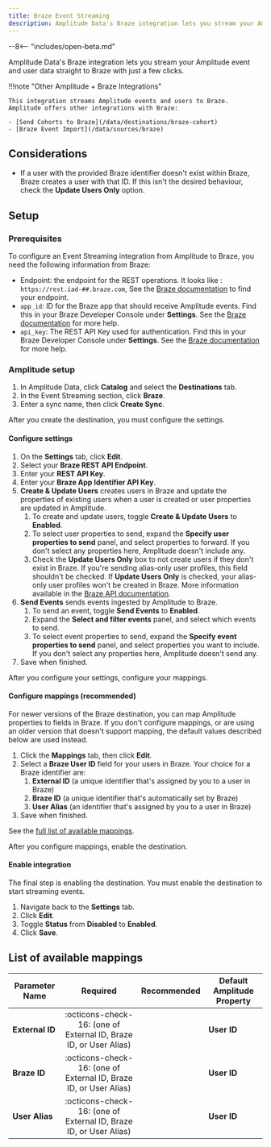 ```yaml
---
title: Braze Event Streaming
description: Amplitude Data's Braze integration lets you stream your Amplitude event and user data straight to Braze with just a few clicks.
---
```


--8<-- "includes/open-beta.md"

Amplitude Data's Braze integration lets you stream your Amplitude event and user data straight to Braze with just a few clicks.

!!!note "Other Amplitude + Braze Integrations"

    This integration streams Amplitude events and users to Braze. Amplitude offers other integrations with Braze:

    - [Send Cohorts to Braze](/data/destinations/braze-cohort)
    - [Braze Event Import](/data/sources/braze)

## Considerations

- If a user with the provided Braze identifier doesn't exist within Braze, Braze creates a user with that ID. If this isn't the desired behaviour, check the **Update Users Only** option.

## Setup

### Prerequisites

To configure an Event Streaming integration from Amplitude to Braze, you need the following information from Braze:

- Endpoint: the endpoint for the REST operations. It looks like : `https://rest.iad-##.braze.com`, See the [Braze documentation](https://www.braze.com/docs/api/basics/#endpoints) to find your endpoint.
- `app_id`: ID for the Braze app that should receive Amplitude events. Find this in your Braze Developer Console under **Settings**. See the [Braze documentation](https://www.braze.com/docs/api/identifier_types/#the-app-identifier-api-key) for more help.
- `api_key`: The REST API Key used for authentication. Find this in your Braze Developer Console under **Settings**. See the [Braze documentation](https://www.braze.com/docs/api/basics/#rest-api-key) for more help.

### Amplitude setup

1. In Amplitude Data, click **Catalog** and select the **Destinations** tab.
2. In the Event Streaming section, click **Braze**.
3. Enter a sync name, then click **Create Sync**.

After you create the destination, you must configure the settings.

#### Configure settings

1. On the **Settings** tab, click **Edit**.
2. Select your **Braze REST API Endpoint**.
3. Enter your **REST API Key**.
4. Enter your **Braze App Identifier API Key**.
5. **Create & Update Users** creates users in Braze and update the properties of existing users when a user is created or user properties are updated in Amplitude.
      1. To create and update users, toggle **Create & Update Users** to **Enabled**.
      2. To select user properties to send, expand the **Specify user properties to send** panel, and select properties to forward. If you don't select any properties here, Amplitude doesn't include any.
      3. Check the **Update Users Only** box to not create users if they don't exist in Braze. If you're sending alias-only user profiles, this field shouldn't be checked. If **Update Users Only** is checked, your alias-only user profiles won't be created in Braze. More information available in the [Braze API documentation](https://www.braze.com/docs/api/objects_filters/user_attributes_object).
6. **Send Events** sends events ingested by Amplitude to Braze.
      1. To send an event, toggle **Send Events** to **Enabled**.
      2. Expand the **Select and filter events** panel, and select which events to send.
      3. To select event properties to send, expand the **Specify event properties to send** panel, and select properties you want to include. If you don't select any properties here, Amplitude doesn't send any.
7. Save when finished.

After you configure your settings, configure your mappings.

#### Configure mappings (recommended)

For newer versions of the Braze destination, you can map Amplitude properties to fields in Braze. If you don't configure mappings, or are using an older version that doesn't support mapping, the default values described below are used instead.

1. Click the **Mappings** tab, then click **Edit**.
2. Select a **Braze User ID** field for your users in Braze. Your choice for a Braze identifier are:
    1. **External ID** (a unique identifier that's assigned by you to a user in Braze)
    2. **Braze ID** (a unique identifier that's automatically set by Braze)
    3. **User Alias** (an identifier that's assigned by you to a user in Braze)
3. Save when finished.

See the [full list of available mappings](#list-of-available-mappings).

After you configure mappings, enable the destination.

#### Enable integration

The final step is enabling the destination. You must enable the destination to start streaming events.

1. Navigate back to the **Settings** tab.
2. Click **Edit**.
3. Toggle **Status** from **Disabled** to **Enabled**.
4. Click **Save**.

## List of available mappings

| Parameter Name  | Required                                                          | Recommended | Default Amplitude Property |
|-----------------|:-----------------------------------------------------------------:|:-----------:|----------------------------|
| **External ID** | :octicons-check-16: (one of External ID, Braze ID, or User Alias) |             | **User ID**                |
| **Braze ID**    | :octicons-check-16: (one of External ID, Braze ID, or User Alias) |             | **User ID**                |
| **User Alias**  | :octicons-check-16: (one of External ID, Braze ID, or User Alias) |             | **User ID**                |
